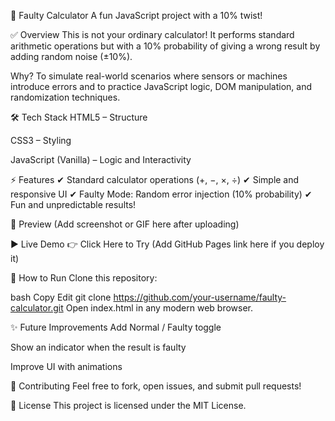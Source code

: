 🔢 Faulty Calculator
A fun JavaScript project with a 10% twist!

✅ Overview
This is not your ordinary calculator!
It performs standard arithmetic operations but with a 10% probability of giving a wrong result by adding random noise (±10%).

Why?
To simulate real-world scenarios where sensors or machines introduce errors and to practice JavaScript logic, DOM manipulation, and randomization techniques.

🛠 Tech Stack
HTML5 – Structure

CSS3 – Styling

JavaScript (Vanilla) – Logic and Interactivity

⚡ Features
✔ Standard calculator operations (+, −, ×, ÷)
✔ Simple and responsive UI
✔ Faulty Mode: Random error injection (10% probability)
✔ Fun and unpredictable results!

📸 Preview
(Add screenshot or GIF here after uploading)

▶️ Live Demo
👉 Click Here to Try (Add GitHub Pages link here if you deploy it)

📂 How to Run
Clone this repository:

bash
Copy
Edit
git clone https://github.com/your-username/faulty-calculator.git
Open index.html in any modern web browser.

✨ Future Improvements
Add Normal / Faulty toggle

Show an indicator when the result is faulty

Improve UI with animations

🤝 Contributing
Feel free to fork, open issues, and submit pull requests!

📜 License
This project is licensed under the MIT License.

